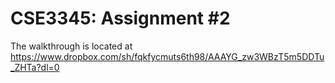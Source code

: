 # CSE3345: Assignment #2
The walkthrough is located at https://www.dropbox.com/sh/fqkfycmuts6th98/AAAYG_zw3WBzT5m5DDTu_ZHTa?dl=0